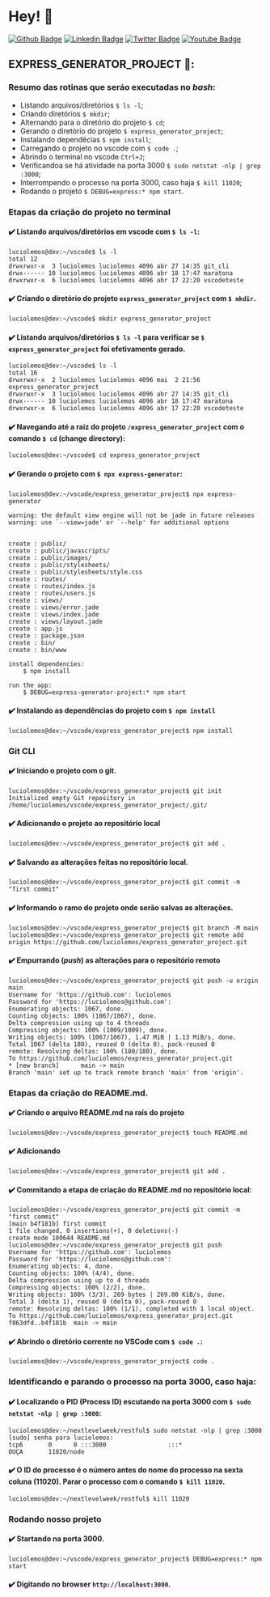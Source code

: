 # Hey! 👤

[![Github Badge](https://img.shields.io/badge/-Github-000?style=flat-square&logo=Github&logoColor=white&link=https://github.com/luciolemos)](https://github.com/luciolemos)
[![Linkedin Badge](https://img.shields.io/badge/-LinkedIn-blue?style=flat-square&logo=Linkedin&logoColor=white&link=https://www.linkedin.com/in/lucio-lemos-a550441a1/)](https://www.linkedin.com/in/lucio-lemos-a550441a1/)
[![Twitter Badge](https://img.shields.io/badge/-Twitter-1ca0f1?style=flat-square&labelColor=1ca0f1&logo=twitter&logoColor=white&link=https://twitter.com/lucciolemos)](https://twitter.com/lucciolemos)
[![Youtube Badge](https://img.shields.io/badge/-YouTube-ff0000?style=flat-square&labelColor=ff0000&logo=youtube&logoColor=white&link=https://studio.youtube.com/channel/UCrNM1nr2nw0lSqMD10m6rLw)](#)

## EXPRESS_GENERATOR_PROJECT 📌: 

### Resumo das rotinas que seráo executadas no _bash_:
- Listando arquivos/diretórios `$ ls -l`;
- Criando diretórios `$ mkdir`;
- Alternando para o diretório do projeto `$ cd`;
- Gerando o diretório do projeto `$ express_generator_project`;
- Instalando dependêcias `$ npm install`;
- Carregando o projeto no vscode com `$ code .`;
- Abrindo o terminal no vscode `Ctrl+J`;
- Verificandoa se há atividade na porta 3000 `$ sudo netstat -nlp | grep :3000`;
- Interrompendo o processo na porta 3000, caso haja `$ kill 11020`; 
- Rodando o projeto `$ DEBUG=express:* npm start`.
### Etapas da criação do projeto no terminal
#### ✔️ Listando arquivos/diretórios em vscode com `$ ls -l`:
    luciolemos@dev:~/vscode$ ls -l
    total 12
    drwxrwxr-x  3 luciolemos luciolemos 4096 abr 27 14:35 git_cli
    drwx------ 10 luciolemos luciolemos 4096 abr 18 17:47 maratona
    drwxrwxr-x  6 luciolemos luciolemos 4096 abr 17 22:20 vscodeteste
#### ✔️ Criando o diretório do projeto `express_generator_project` com `$ mkdir`. 
    luciolemos@dev:~/vscode$ mkdir express_generator_project
#### ✔️ Listando arquivos/diretórios `$ ls -l` para verificar se `$ express_generator_project` foi efetivamente gerado.
    luciolemos@dev:~/vscode$ ls -l
    total 16
    drwxrwxr-x  2 luciolemos luciolemos 4096 mai  2 21:56 express_generator_project
    drwxrwxr-x  3 luciolemos luciolemos 4096 abr 27 14:35 git_cli
    drwx------ 10 luciolemos luciolemos 4096 abr 18 17:47 maratona
    drwxrwxr-x  6 luciolemos luciolemos 4096 abr 17 22:20 vscodeteste
#### ✔️ Navegando até a raiz do projeto `/express_generator_project` com o comando `$ cd` (change directory): 
    luciolemos@dev:~/vscode$ cd express_generator_project
#### ✔️ Gerando o projeto com `$ npx express-generator`:
    luciolemos@dev:~/vscode/express_generator_project$ npx express-generator

    warning: the default view engine will not be jade in future releases
    warning: use `--view=jade' or `--help' for additional options


    create : public/
    create : public/javascripts/
    create : public/images/
    create : public/stylesheets/
    create : public/stylesheets/style.css
    create : routes/
    create : routes/index.js
    create : routes/users.js
    create : views/
    create : views/error.jade
    create : views/index.jade
    create : views/layout.jade
    create : app.js
    create : package.json
    create : bin/
    create : bin/www

    install dependencies:
        $ npm install

    run the app:
        $ DEBUG=express-generator-project:* npm start
#### ✔️ Instalando as dependências do projeto com `$ npm install`
    luciolemos@dev:~/vscode/express_generator_project$ npm install
### Git CLI
#### ✔️ Iniciando o projeto com o git.
    luciolemos@dev:~/vscode/express_generator_project$ git init
    Initialized empty Git repository in /home/luciolemos/vscode/express_generator_project/.git/
#### ✔️ Adicionando o projeto ao repositório local
    luciolemos@dev:~/vscode/express_generator_project$ git add .
#### ✔️ Salvando as alterações feitas no repositório local.
    luciolemos@dev:~/vscode/express_generator_project$ git commit -m "first commit"
#### ✔️ Informando o ramo do projeto onde serão salvas as alterações.
    luciolemos@dev:~/vscode/express_generator_project$ git branch -M main
    luciolemos@dev:~/vscode/express_generator_project$ git remote add origin https://github.com/luciolemos/express_generator_project.git
#### ✔️ Empurrando (_push_) as alterações para o repositório remoto
    luciolemos@dev:~/vscode/express_generator_project$ git push -u origin main
    Username for 'https://github.com': luciolemos
    Password for 'https://luciolemos@github.com': 
    Enumerating objects: 1067, done.
    Counting objects: 100% (1067/1067), done.
    Delta compression using up to 4 threads
    Compressing objects: 100% (1009/1009), done.
    Writing objects: 100% (1067/1067), 1.47 MiB | 1.13 MiB/s, done.
    Total 1067 (delta 180), reused 0 (delta 0), pack-reused 0
    remote: Resolving deltas: 100% (180/180), done.
    To https://github.com/luciolemos/express_generator_project.git
    * [new branch]      main -> main
    Branch 'main' set up to track remote branch 'main' from 'origin'.
### Etapas da criação do **README.md**.
#### ✔️ Criando o arquivo **README.md** na raís do projeto
    luciolemos@dev:~/vscode/express_generator_project$ touch README.md
#### ✔️ Adicionando
    luciolemos@dev:~/vscode/express_generator_project$ git add .
#### ✔️ Commitando a etapa de criação do **README.md** no repositório local:
    luciolemos@dev:~/vscode/express_generator_project$ git commit -m "first commit"
    [main b4f181b] first commit
    1 file changed, 0 insertions(+), 0 deletions(-)
    create mode 100644 README.md
    luciolemos@dev:~/vscode/express_generator_project$ git push
    Username for 'https://github.com': luciolemos
    Password for 'https://luciolemos@github.com': 
    Enumerating objects: 4, done.
    Counting objects: 100% (4/4), done.
    Delta compression using up to 4 threads
    Compressing objects: 100% (2/2), done.
    Writing objects: 100% (3/3), 269 bytes | 269.00 KiB/s, done.
    Total 3 (delta 1), reused 0 (delta 0), pack-reused 0
    remote: Resolving deltas: 100% (1/1), completed with 1 local object.
    To https://github.com/luciolemos/express_generator_project.git
    f863dfd..b4f181b  main -> main
#### ✔️ Abrindo o diretório corrente no VSCode com `$ code .`: 
    luciolemos@dev:~/vscode/express_generator_project$ code .

### Identificando e parando o processo na porta 3000, caso haja:
#### ✔️ Localizando o PID (Process ID) escutando na porta 3000 com `$ sudo netstat -nlp | grep :3000`:
    luciolemos@dev:~/nextlevelweek/restful$ sudo netstat -nlp | grep :3000
    [sudo] senha para luciolemos:     
    tcp6       0      0 :::3000                 :::*                    OUÇA       11020/node 

#### ✔️ O ID do processo é o número antes do nome do processo na sexta coluna (11020). Parar o processo com o comando `$ kill 11020`.
    luciolemos@dev:~/nextlevelweek/restful$ kill 11020
### Rodando nosso projeto
#### ✔️ Startando na porta 3000.
    luciolemos@dev:~/vscode/express_generator_project$ DEBUG=express:* npm start
#### ✔️ Digitando no browser `http://localhost:3000`.

